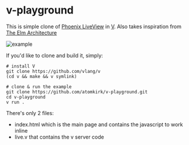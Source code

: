 # v-playground

This is simple clone of [Phoenix LiveView](https://github.com/phoenixframework/phoenix_live_view) in [V](https://vlang.io/). Also takes inspiration from [The Elm Architecture](https://guide.elm-lang.org/architecture/)

![example](https://cln.sh/8LAqOJqo5RbTVc4RNux5+)

If you'd like to clone and build it, simply:

```
# install V
git clone https://github.com/vlang/v
(cd v && make && v symlink)

# clone & run the example
git clone https://github.com/atomkirk/v-playground.git
cd v-playground
v run .
```

There's only 2 files:

- index.html which is the main page and contains the javascript to work inline
- live.v that contains the v server code

